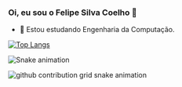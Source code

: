 ### Oi, eu sou o Felipe Silva Coelho 👋

- 🌱 Estou estudando Engenharia da Computação.

[![Top Langs](https://github-readme-stats.vercel.app/api/top-langs/?username=fs-coelho&layout=compact&theme=rose_pine)](https://github.com/fs-coelho/github-readme-stats)

![Snake animation](https://github.com/ellen2121/fs-coelho/blob/output/github-contribution-grid-snake.svg)

<picture>
  <source media="(prefers-color-scheme: dark)" srcset="https://raw.githubusercontent.com/platane/platane/output/github-contribution-grid-snake-dark.svg">
  <source media="(prefers-color-scheme: light)" srcset="https://raw.githubusercontent.com/platane/platane/output/github-contribution-grid-snake.svg">
  <img alt="github contribution grid snake animation" src="https://raw.githubusercontent.com/platane/platane/output/github-contribution-grid-snake.svg">
</picture
